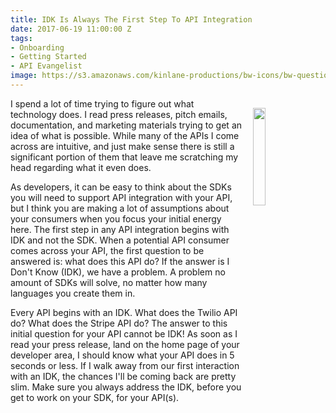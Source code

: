 ```yaml
---
title: IDK Is Always The First Step To API Integration
date: 2017-06-19 11:00:00 Z
tags:
- Onboarding
- Getting Started
- API Evangelist
image: https://s3.amazonaws.com/kinlane-productions/bw-icons/bw-question-mark.png
---
```


<p><img src="­https://s3.amazonaws.com/kinlane-productions/bw-icons/bw-question-mark.png" align="right" width="20%" style="padding: 15px;" /></p>I spend a lot of time trying to figure out what technology does. I read press releases, pitch emails, documentation, and marketing materials trying to get an idea of what is possible. While many of the APIs I come across are intuitive, and just make sense there is still a significant portion of them that leave me scratching my head regarding what it even does.

As developers, it can be easy to think about the SDKs you will need to support API integration with your API, but I think you are making a lot of assumptions about your consumers when you focus your initial energy here. The first step in any API integration begins with IDK and not the SDK. When a potential API consumer comes across your API, the first question to be answered is: what does this API do? If the answer is I Don't Know (IDK), we have a problem. A problem no amount of SDKs will solve, no matter how many languages you create them in.

Every API begins with an IDK. What does the Twilio API do? What does the Stripe API do? The answer to this initial question for your API cannot be IDK! As soon as I read your press release, land on the home page of your developer area, I should know what your API does in 5 seconds or less. If I walk away from our first interaction with an IDK, the chances I'll be coming back are pretty slim. Make sure you always address the IDK, before you get to work on your SDK, for your API(s).